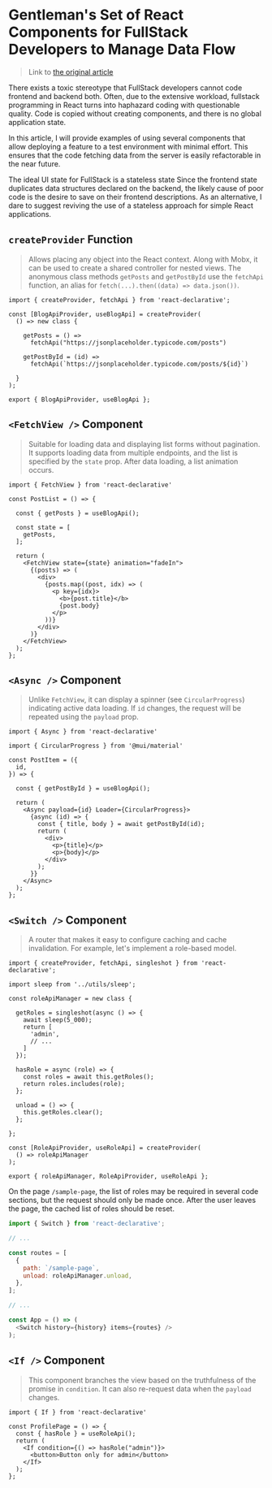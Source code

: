 # Gentleman's Set of React Components for FullStack Developers to Manage Data Flow

> Link to [the original article](https://habr.com/en/articles/676612/)

There exists a toxic stereotype that FullStack developers cannot code frontend and backend both. Often, due to the extensive workload, fullstack programming in React turns into haphazard coding with questionable quality. Code is copied without creating components, and there is no global application state.

In this article, I will provide examples of using several components that allow deploying a feature to a test environment with minimal effort. This ensures that the code fetching data from the server is easily refactorable in the near future.

The ideal UI state for FullStack is a stateless state
Since the frontend state duplicates data structures declared on the backend, the likely cause of poor code is the desire to save on their frontend descriptions. As an alternative, I dare to suggest reviving the use of a stateless approach for simple React applications.

## `createProvider` Function 

> Allows placing any object into the React context. Along with Mobx, it can be used to create a shared controller for nested views. The anonymous class methods `getPosts` and `getPostById` use the `fetchApi` function, an alias for `fetch(...).then((data) => data.json())`.

```tsx
import { createProvider, fetchApi } from 'react-declarative';

const [BlogApiProvider, useBlogApi] = createProvider(
  () => new class {

    getPosts = () =>
      fetchApi("https://jsonplaceholder.typicode.com/posts")

    getPostById = (id) =>
      fetchApi(`https://jsonplaceholder.typicode.com/posts/${id}`)

  }
);

export { BlogApiProvider, useBlogApi };
```

## `<FetchView />` Component

> Suitable for loading data and displaying list forms without pagination. It supports loading data from multiple endpoints, and the list is specified by the `state` prop. After data loading, a list animation occurs.

```tsx
import { FetchView } from 'react-declarative'

const PostList = () => {

  const { getPosts } = useBlogApi();

  const state = [
    getPosts,
  ];

  return (
    <FetchView state={state} animation="fadeIn">
      {(posts) => (
        <div>
          {posts.map((post, idx) => (
            <p key={idx}>
              <b>{post.title}</b>
              {post.body}
            </p>
          ))}
        </div>
      )}
    </FetchView>
  );
};
```

## `<Async />` Component

> Unlike `FetchView`, it can display a spinner (see `CircularProgress`) indicating active data loading. If `id` changes, the request will be repeated using the `payload` prop.

```tsx
import { Async } from 'react-declarative'

import { CircularProgress } from '@mui/material'

const PostItem = ({
  id,
}) => {

  const { getPostById } = useBlogApi();

  return (
    <Async payload={id} Loader={CircularProgress}>
      {async (id) => {
        const { title, body } = await getPostById(id);
        return (
          <div>
            <p>{title}</p>
            <p>{body}</p>
          </div>
        );
      }}
    </Async>
  );
};
```

## `<Switch />` Component

> A router that makes it easy to configure caching and cache invalidation. For example, let's implement a role-based model.

```tsx
import { createProvider, fetchApi, singleshot } from 'react-declarative';

import sleep from '../utils/sleep';

const roleApiManager = new class {

  getRoles = singleshot(async () => {
    await sleep(5_000);
    return [
      'admin',
      // ...
    ]
  });

  hasRole = async (role) => {
    const roles = await this.getRoles();
    return roles.includes(role);
  };

  unload = () => {
    this.getRoles.clear();
  };

};

const [RoleApiProvider, useRoleApi] = createProvider(
  () => roleApiManager
);

export { roleApiManager, RoleApiProvider, useRoleApi };
```

On the page `/sample-page`, the list of roles may be required in several code sections, but the request should only be made once. After the user leaves the page, the cached list of roles should be reset.

```javascript
import { Switch } from 'react-declarative';

// ...

const routes = [
  {
    path: `/sample-page`,
    unload: roleApiManager.unload,
  },
];

// ...

const App = () => (
  <Switch history={history} items={routes} />
);
```

## `<If />` Component

> This component branches the view based on the truthfulness of the promise in `condition`. It can also re-request data when the `payload` changes.

```tsx
import { If } from 'react-declarative'

const ProfilePage = () => {
  const { hasRole } = useRoleApi();
  return (
    <If condition={() => hasRole("admin")}>
      <button>Button only for admin</button>
    </If>
  );
};
```
